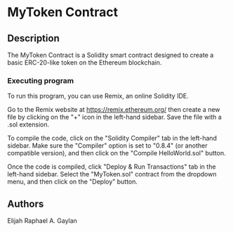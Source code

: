# MyToken Contract

## Description

The MyToken Contract is a Solidity smart contract designed to create a basic ERC-20-like token on the Ethereum blockchain. 

### Executing program

To run this program, you can use Remix, an online Solidity IDE. 

Go to the Remix website at https://remix.ethereum.org/ then create a new file by clicking on the "+" icon in the left-hand sidebar. Save the file with a .sol extension.

To compile the code, click on the "Solidity Compiler" tab in the left-hand sidebar. Make sure the "Compiler" option is set to "0.8.4" (or another compatible version), and then click on the "Compile HelloWorld.sol" button.

Once the code is compiled, click "Deploy & Run Transactions" tab in the left-hand sidebar. Select the "MyToken.sol" contract from the dropdown menu, and then click on the "Deploy" button.

## Authors

Elijah Raphael A. Gaylan
